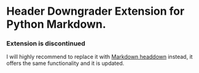 # Header Downgrader Extension for Python Markdown.

### Extension is discontinued

I will highly recommend to replace it with [Markdown headdown](https://pypi.org/project/markdown-headdown/) instead, it offers the same functionality and it is updated.

